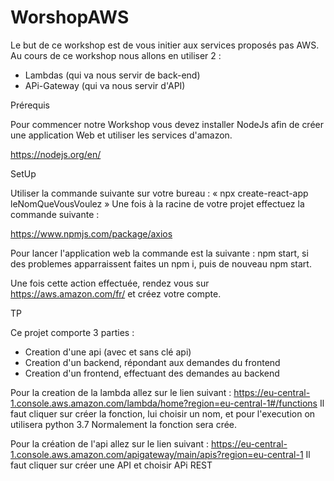 # WorshopAWS
Le but de ce workshop est de vous initier aux services proposés pas AWS.
Au cours de ce workshop nous allons en utiliser 2 :
- Lambdas (qui va nous servir de back-end)
- APi-Gateway (qui va nous servir d'API)

Prérequis

Pour commencer notre Workshop vous devez installer NodeJs afin de créer une application Web et utiliser les services d'amazon.

https://nodejs.org/en/

SetUp

Utiliser la commande suivante sur votre bureau : « npx create-react-app leNomQueVousVoulez »
Une fois à la racine de votre projet effectuez la commande suivante :

https://www.npmjs.com/package/axios

Pour lancer l'application web la commande est la suivante : npm start,
si des problemes apparraissent faites un npm i, puis de nouveau npm start.

Une fois cette action effectuée, rendez vous sur https://aws.amazon.com/fr/ et créez votre compte.

TP

Ce projet comporte 3 parties :
- Creation d'une api (avec et sans clé api)
- Creation d'un backend, répondant aux demandes du frontend
- Creation d'un frontend, effectuant des demandes au backend

Pour la creation de la lambda allez sur le lien suivant : 
https://eu-central-1.console.aws.amazon.com/lambda/home?region=eu-central-1#/functions
Il faut cliquer sur créer la fonction, lui choisir un nom, et pour l'execution on utilisera python 3.7
Normalement la fonction sera crée.

Pour la création de l'api allez sur le lien suivant : 
https://eu-central-1.console.aws.amazon.com/apigateway/main/apis?region=eu-central-1
Il faut cliquer sur créer une API et choisir APi REST
